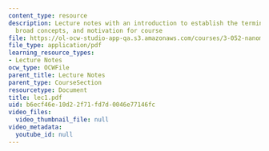 ```yaml
---
content_type: resource
description: Lecture notes with an introduction to establish the terminology, history,
  broad concepts, and motivation for course
file: https://ol-ocw-studio-app-qa.s3.amazonaws.com/courses/3-052-nanomechanics-of-materials-and-biomaterials-spring-2007/b6ecf46e10d22f71fd7d0046e77146fc_lec1.pdf
file_type: application/pdf
learning_resource_types:
- Lecture Notes
ocw_type: OCWFile
parent_title: Lecture Notes
parent_type: CourseSection
resourcetype: Document
title: lec1.pdf
uid: b6ecf46e-10d2-2f71-fd7d-0046e77146fc
video_files:
  video_thumbnail_file: null
video_metadata:
  youtube_id: null
---
```

